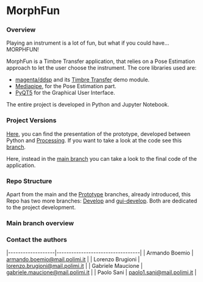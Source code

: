# MorphFun
### Overview
Playing an instrument is a lot of fun, but what if you could have... MORPHFUN!

MorphFun is a Timbre Transfer application, that relies on a Pose Estimation approach to let the user choose the instrument.
The core libraries used are:
- [magenta/ddsp](https://github.com/magenta/ddsp) and its [Timbre Transfer](https://colab.research.google.com/github/magenta/ddsp/blob/master/ddsp/colab/demos/timbre_transfer.ipynb) demo module.
- [Mediapipe](https://google.github.io/mediapipe/), for the Pose Estimation part.
- [PyQT5](https://pypi.org/project/PyQt5/) for the Graphical User Interface.

The entire project is developed in Python and Jupyter Notebook.

### Project Versions
[Here](https://github.com/PaoloSani/MorphFun/blob/main/prototype_MORPHUN%20PRESENTATION.pptx), you can find the presentation of the prototype, developed between Python and [Processing](https://processing.org/).
If you want to take a look at the code see this [branch](https://github.com/PaoloSani/MorphFun/tree/Prototype).

Here, instead in the [main branch](https://github.com/PaoloSani/MorphFun) you can take a look to the final code of the application.

### Repo Structure
Apart from the main and the [Prototype](https://github.com/PaoloSani/MorphFun/tree/Prototype) branches, already introduced, this Repo has two more branches: [Develop](https://github.com/PaoloSani/MorphFun/tree/Develop) and [gui-develop](https://github.com/PaoloSani/MorphFun/tree/gui-develop). Both are dedicated to the project development.

### Main branch overview


### Contact the authors
|-------------------|----------------------------------|
| Armando Boemio    | armando.boemio@mail.polimi.it    |
| Lorenzo Brugioni  | lorenzo.brugioni@mail.polimi.it  |
| Gabriele Maucione | gabriele.maucione@mail.polimi.it |
| Paolo Sani        | paolo1.sani@mail.polimi.it       |
